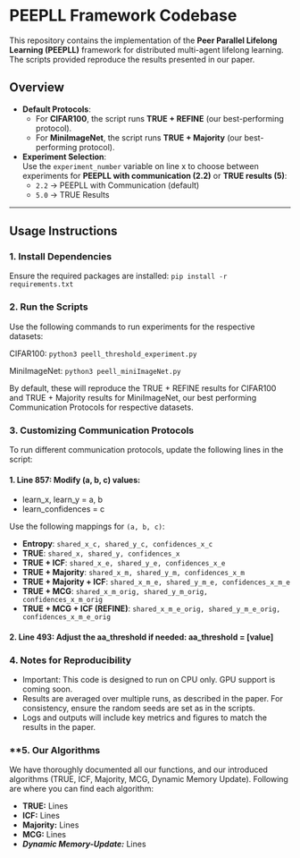 # PEEPLL Framework Codebase

This repository contains the implementation of the **Peer Parallel Lifelong Learning (PEEPLL)** framework for distributed multi-agent lifelong learning. The scripts provided reproduce the results presented in our paper.

## **Overview**
- **Default Protocols**:  
  - For **CIFAR100**, the script runs **TRUE + REFINE** (our best-performing protocol).  
  - For **MiniImageNet**, the script runs **TRUE + Majority** (our best-performing protocol).
- **Experiment Selection**:  
  Use the `experiment_number` variable on line x to choose between experiments for **PEEPLL with communication (2.2)** or **TRUE results (5)**:
  - `2.2` → PEEPLL with Communication (default)
  - `5.0` → TRUE Results

---

## **Usage Instructions**

### **1. Install Dependencies**
Ensure the required packages are installed:
`pip install -r requirements.txt`

### **2. Run the Scripts**
Use the following commands to run experiments for the respective datasets:

CIFAR100:
`python3 peell_threshold_experiment.py`

MiniImageNet:
`python3 peell_miniImageNet.py`

By default, these will reproduce the TRUE + REFINE results for CIFAR100 and TRUE + Majority results for MiniImageNet, our best performing Communication Protocols for respective datasets.

### **3. Customizing Communication Protocols**
To run different communication protocols, update the following lines in the script:

#### 1. Line 857: Modify (a, b, c) values:
- learn_x, learn_y = a, b
- learn_confidences = c

Use the following mappings for `(a, b, c)`:

- **Entropy**: `shared_x_c, shared_y_c, confidences_x_c`
- **TRUE**: `shared_x, shared_y, confidences_x`
- **TRUE + ICF**: `shared_x_e, shared_y_e, confidences_x_e`
- **TRUE + Majority**: `shared_x_m, shared_y_m, confidences_x_m`
- **TRUE + Majority + ICF**: `shared_x_m_e, shared_y_m_e, confidences_x_m_e`
- **TRUE + MCG**: `shared_x_m_orig, shared_y_m_orig, confidences_x_m_orig`
- **TRUE + MCG + ICF (REFINE)**: `shared_x_m_e_orig, shared_y_m_e_orig, confidences_x_m_e_orig`


#### 2. Line 493: Adjust the aa_threshold if needed: aa_threshold = [value]

### **4. Notes for Reproducibility**
- Important: This code is designed to run on CPU only. GPU support is coming soon.
- Results are averaged over multiple runs, as described in the paper. For consistency, ensure the random seeds are set as in the scripts.
- Logs and outputs will include key metrics and figures to match the results in the paper.

### **5. Our Algorithms
We have thoroughly documented all our functions, and our introduced algorithms (TRUE, ICF, Majority, MCG, Dynamic Memory Update). Following are where you can find each algorithm:
- **TRUE:** Lines 
- **ICF:** Lines
- **Majority:** Lines
- **MCG:** Lines
- ***Dynamic Memory-Update:*** Lines


